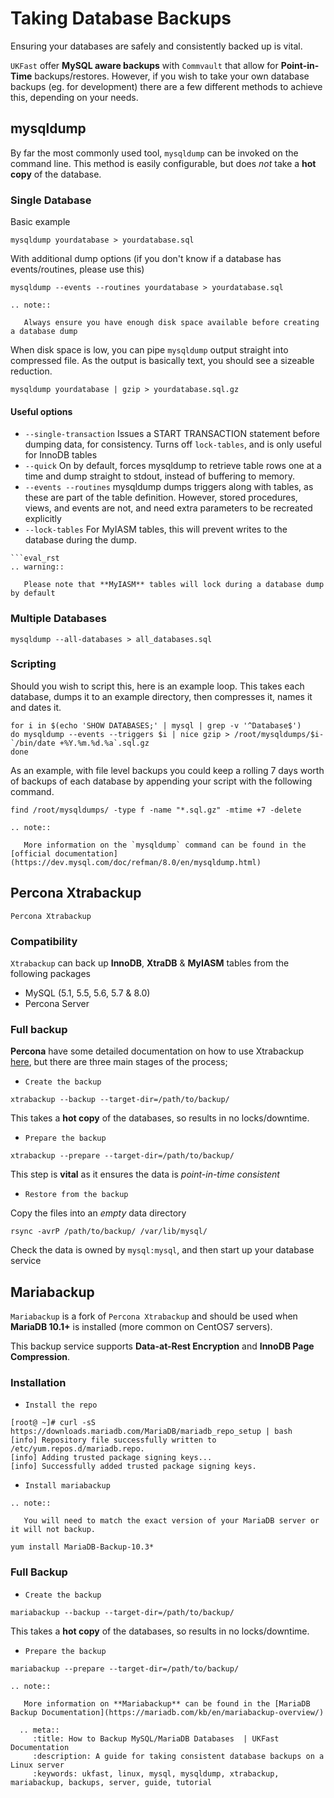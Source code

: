 # Taking Database Backups

Ensuring your databases are safely and consistently backed up is vital.

`UKFast` offer **MySQL aware backups** with `Commvault` that allow for **Point-in-Time** backups/restores. However, if you wish to take your own database backups (eg. for development) there are a few different methods to achieve this, depending on your needs.

## mysqldump

By far the most commonly used tool, `mysqldump` can be invoked on the command line. This method is easily configurable, but does *not* take a **hot copy** of the database. 

### Single Database
Basic example
```
mysqldump yourdatabase > yourdatabase.sql
```

With additional dump options (if you don't know if a database has events/routines, please use this)
```
mysqldump --events --routines yourdatabase > yourdatabase.sql
```
```eval_rst
.. note::

   Always ensure you have enough disk space available before creating a database dump
```

When disk space is low, you can pipe `mysqldump` output straight into compressed file. As the output is basically text, you should see a sizeable reduction.

```
mysqldump yourdatabase | gzip > yourdatabase.sql.gz
```

#### Useful options

* `--single-transaction`
   Issues a START TRANSACTION statement before dumping data, for consistency. Turns off `lock-tables`, and is only useful for InnoDB tables
* `--quick`
   On by default, forces mysqldump to retrieve table rows one at a time and dump straight to stdout, instead of buffering to memory.
* `--events --routines`
   mysqldump dumps triggers along with tables, as these are part of the table definition. However, stored procedures, views, and events are not, and need extra parameters to be recreated explicitly
* `--lock-tables`
For MyIASM tables, this will prevent writes to the database during the dump.

```
```eval_rst
.. warning::

   Please note that **MyIASM** tables will lock during a database dump by default
```
   
### Multiple Databases
```
mysqldump --all-databases > all_databases.sql
```
### Scripting

Should you wish to script this, here is an example loop. This takes each database, dumps it to an example directory, then compresses it, names it and dates it.

```
for i in $(echo 'SHOW DATABASES;' | mysql | grep -v '^Database$')
do mysqldump --events --triggers $i | nice gzip > /root/mysqldumps/$i-`/bin/date +%Y.%m.%d.%a`.sql.gz
done
```
As an example, with file level backups you could keep a rolling 7 days worth of backups of each database by appending your script with the following command.

```
find /root/mysqldumps/ -type f -name "*.sql.gz" -mtime +7 -delete
```
```eval_rst
.. note::

   More information on the `mysqldump` command can be found in the [official documentation](https://dev.mysql.com/doc/refman/8.0/en/mysqldump.html)

```

## Percona Xtrabackup
`Percona Xtrabackup` 
### Compatibility
`Xtrabackup` can back up **InnoDB**, **XtraDB** & **MyIASM** tables from the following packages
* MySQL (5.1, 5.5, 5.6, 5.7 & 8.0)
* Percona Server

### Full backup

**Percona** have some detailed documentation on how to use Xtrabackup [here](https://www.percona.com/doc/percona-xtrabackup/2.4/backup_scenarios/full_backup.html), but there are three main stages of the process;

* `Create the backup`
```
xtrabackup --backup --target-dir=/path/to/backup/
```
This takes a **hot copy** of the databases, so results in no locks/downtime.
* `Prepare the backup`
```
xtrabackup --prepare --target-dir=/path/to/backup/
```
This step is **vital** as it ensures the data is *point-in-time consistent*
* `Restore from the backup`

Copy the files into an *empty* data directory
```
rsync -avrP /path/to/backup/ /var/lib/mysql/
```
Check the data is owned by `mysql:mysql`, and then start up your database service

## Mariabackup
`Mariabackup` is a fork of `Percona Xtrabackup` and should be used when **MariaDB 10.1+** is installed (more common on CentOS7 servers).

This backup service supports **Data-at-Rest Encryption** and **InnoDB Page Compression**.
### Installation
* `Install the repo`
```
[root@ ~]# curl -sS https://downloads.mariadb.com/MariaDB/mariadb_repo_setup | bash
[info] Repository file successfully written to /etc/yum.repos.d/mariadb.repo.
[info] Adding trusted package signing keys...
[info] Successfully added trusted package signing keys.
```
* `Install mariabackup`
```eval_rst
.. note::

   You will need to match the exact version of your MariaDB server or it will not backup.
```
```
yum install MariaDB-Backup-10.3*
```
### Full Backup
* `Create the backup`
```
mariabackup --backup --target-dir=/path/to/backup/
```
This takes a **hot copy** of the databases, so results in no locks/downtime.
* `Prepare the backup`
```
mariabackup --prepare --target-dir=/path/to/backup/
```
```eval_rst
.. note::

   More information on **Mariabackup** can be found in the [MariaDB Backup Documentation](https://mariadb.com/kb/en/mariabackup-overview/)
```

```eval_rst
  .. meta::
     :title: How to Backup MySQL/MariaDB Databases  | UKFast Documentation
     :description: A guide for taking consistent database backups on a Linux server
     :keywords: ukfast, linux, mysql, mysqldump, xtrabackup, mariabackup, backups, server, guide, tutorial
